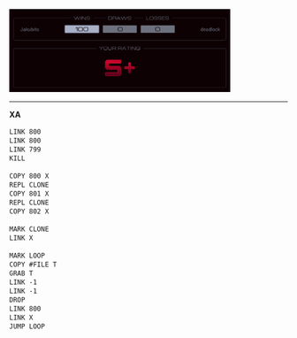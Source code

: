 <img src="rating.png" width="400" />

---

**XA**

```
LINK 800
LINK 800
LINK 799
KILL

COPY 800 X
REPL CLONE
COPY 801 X
REPL CLONE
COPY 802 X

MARK CLONE
LINK X

MARK LOOP
COPY #FILE T
GRAB T
LINK -1
LINK -1
DROP
LINK 800
LINK X
JUMP LOOP
```
